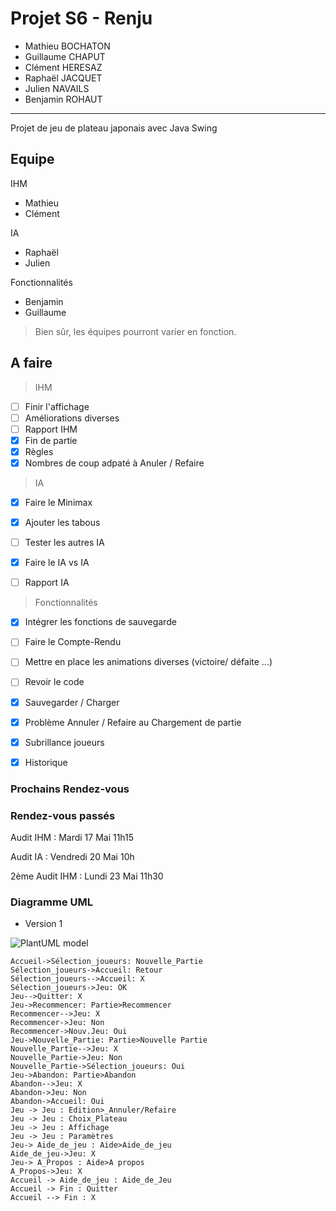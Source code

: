 # Projet S6 - Renju

> 
 - Mathieu BOCHATON
 - Guillaume CHAPUT
 - Clément HERESAZ
 - Raphaël JACQUET
 - Julien NAVAILS
 - Benjamin ROHAUT

----------

Projet de jeu de plateau japonais avec Java Swing

## Equipe

IHM

* Mathieu
* Clément

IA

* Raphaël
* Julien

Fonctionnalités

* Benjamin
* Guillaume

> Bien sûr, les équipes pourront varier en fonction.

## A faire

 > IHM
 
- [ ] Finir l'affichage
- [ ] Améliorations diverses
- [ ] Rapport IHM
- [x] Fin de partie
- [x] Règles
- [x] Nombres de coup adpaté à Anuler / Refaire

> IA

- [x]  Faire le Minimax
- [x] Ajouter les tabous
- [ ] Tester les autres IA
- [x] Faire le IA vs IA
- [ ] Rapport IA


> Fonctionnalités

- [x] Intégrer les fonctions de sauvegarde
- [ ] Faire le Compte-Rendu
- [ ] Mettre en place les animations diverses (victoire/ défaite ...)
- [ ] Revoir le code
- [x] Sauvegarder / Charger
- [x] Problème Annuler / Refaire au Chargement de partie
- [x] Subrillance joueurs
- [x] Historique


### Prochains Rendez-vous



### Rendez-vous passés

Audit IHM
:  Mardi 17 Mai 11h15

Audit IA
: Vendredi 20 Mai 10h

2ème Audit IHM
: Lundi 23 Mai 11h30



### Diagramme UML 
* Version 1

![PlantUML model](http://plantuml.com/plantuml/png/RLB1ReGW4Btp5Vo0xTs32MdQmpRPklRYpL0SksmGDWXDFwdzZlsnGa5GryHacFVUp9kPI1Ypm4LHlTz-1J33bUmkoeBLKucFodw14D3LL1iEw5vJL2GqA743Hbczfrc8sjqU1x0bVdj5BZhnoN9ZG7kn1we6c1f7aCnZOP8bXXRl8lPgLs30ZagkKR_TGx2sF5Xj5avsCnvpjD5bsosHhU-OlOEdGSW7bRsIQO2OenYpuGnaeuIaeyUkkAYm3oL-xhdthJeYfHMW7niOADUmLZsT5V_kQa4DKBkco31mTgQVcmetB1rlFqR35DR0XFVGkUyIobnMBI2qUAUDOc5NQtLLKwh2r_ySpKI-G5WJxxhvxE2DikY5IqV6domJYMd_0000)

```sequence
Accueil->Sélection_joueurs: Nouvelle_Partie
Sélection_joueurs->Accueil: Retour
Sélection_joueurs-->Accueil: X
Sélection_joueurs->Jeu: OK
Jeu-->Quitter: X
Jeu->Recommencer: Partie>Recommencer
Recommencer-->Jeu: X
Recommencer->Jeu: Non
Recommencer->Nouv.Jeu: Oui
Jeu->Nouvelle_Partie: Partie>Nouvelle Partie
Nouvelle_Partie-->Jeu: X
Nouvelle_Partie->Jeu: Non
Nouvelle_Partie->Sélection_joueurs: Oui
Jeu->Abandon: Partie>Abandon
Abandon-->Jeu: X
Abandon->Jeu: Non
Abandon->Accueil: Oui
Jeu -> Jeu : Edition>_Annuler/Refaire
Jeu -> Jeu : Choix_Plateau
Jeu -> Jeu : Affichage
Jeu -> Jeu : Paramètres
Jeu-> Aide_de_jeu : Aide>Aide_de_jeu
Aide_de_jeu->Jeu: X
Jeu-> A_Propos : Aide>A propos
A_Propos->Jeu: X
Accueil -> Aide_de_jeu : Aide_de_Jeu
Accueil -> Fin : Quitter
Accueil --> Fin : X

```
